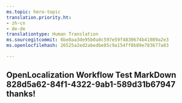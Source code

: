 ```yaml
---
ms.topic: hero-topic
translation.priority.ht:
- zh-cn
- de-de
translationtype: Human Translation
ms.sourcegitcommit: 6be0aa3de95b0a8c597e59f4830674b41089a2e3
ms.openlocfilehash: 26525a2ed2abedbe85c9a154ff8b89e783677a83

---
```

## OpenLocalization Workflow Test MarkDown 828d5a62-84f1-4322-9ab1-589d31b67947 thanks!



<!--HONumber=Jul16_HO2-->


